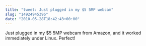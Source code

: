 ```yaml
---
title: "tweet: Just plugged in my $5 5MP webcam"
slug: "14924945396"
date: "2010-05-28T18:42:43+00:00"
---
```

Just plugged in my $5 5MP webcam from Amazon, and it worked immediately under Linux. Perfect!